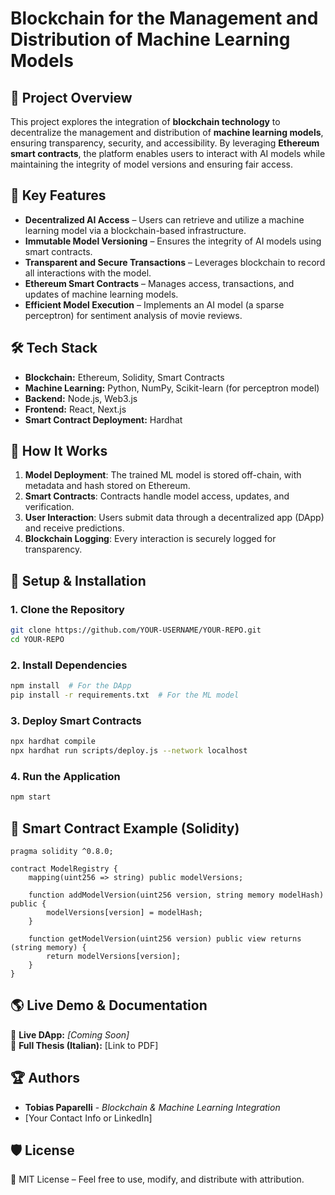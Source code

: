 # **Blockchain for the Management and Distribution of Machine Learning Models**

## 📌 **Project Overview**  
This project explores the integration of **blockchain technology** to decentralize the management and distribution of **machine learning models**, ensuring transparency, security, and accessibility. By leveraging **Ethereum smart contracts**, the platform enables users to interact with AI models while maintaining the integrity of model versions and ensuring fair access.

## 🚀 **Key Features**  
- **Decentralized AI Access** – Users can retrieve and utilize a machine learning model via a blockchain-based infrastructure.  
- **Immutable Model Versioning** – Ensures the integrity of AI models using smart contracts.  
- **Transparent and Secure Transactions** – Leverages blockchain to record all interactions with the model.  
- **Ethereum Smart Contracts** – Manages access, transactions, and updates of machine learning models.  
- **Efficient Model Execution** – Implements an AI model (a sparse perceptron) for sentiment analysis of movie reviews.  

## 🛠 **Tech Stack**  
- **Blockchain:** Ethereum, Solidity, Smart Contracts  
- **Machine Learning:** Python, NumPy, Scikit-learn (for perceptron model)  
- **Backend:** Node.js, Web3.js  
- **Frontend:** React, Next.js  
- **Smart Contract Deployment:** Hardhat  

## 📖 **How It Works**  
1. **Model Deployment**: The trained ML model is stored off-chain, with metadata and hash stored on Ethereum.  
2. **Smart Contracts**: Contracts handle model access, updates, and verification.  
3. **User Interaction**: Users submit data through a decentralized app (DApp) and receive predictions.  
4. **Blockchain Logging**: Every interaction is securely logged for transparency.  

## 🔧 **Setup & Installation**  
### **1. Clone the Repository**  
```sh
git clone https://github.com/YOUR-USERNAME/YOUR-REPO.git
cd YOUR-REPO
```
### **2. Install Dependencies**  
```sh
npm install  # For the DApp
pip install -r requirements.txt  # For the ML model
```
### **3. Deploy Smart Contracts**  
```sh
npx hardhat compile
npx hardhat run scripts/deploy.js --network localhost
```
### **4. Run the Application**  
```sh
npm start
```

## 📜 **Smart Contract Example (Solidity)**  
```solidity
pragma solidity ^0.8.0;

contract ModelRegistry {
    mapping(uint256 => string) public modelVersions;

    function addModelVersion(uint256 version, string memory modelHash) public {
        modelVersions[version] = modelHash;
    }

    function getModelVersion(uint256 version) public view returns (string memory) {
        return modelVersions[version];
    }
}
```

## 🌎 **Live Demo & Documentation**  
🔗 **Live DApp:** *[Coming Soon]*  
📄 **Full Thesis (Italian):** [Link to PDF]  

## 🏆 **Authors**  
- **Tobias Paparelli** - *Blockchain & Machine Learning Integration*  
- [Your Contact Info or LinkedIn]  

## 🛡 **License**  
📜 MIT License – Feel free to use, modify, and distribute with attribution.  
